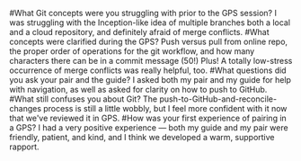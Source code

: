 #What Git concepts were you struggling with prior to the GPS session?
I was struggling with the Inception-like idea of multiple branches both a local and a cloud repository, and definitely afraid of merge conflicts.
#What concepts were clarified during the GPS?
Push versus pull from online repo, the proper order of operations for the git workflow, and how many characters there can be in a commit message (50!) Plus! A totally low-stress occurrence of merge conflicts was really helpful, too.
#What questions did you ask your pair and the guide?
I asked both my pair and my guide for help with navigation, as well as asked for clarity on how to push to GitHub.
#What still confuses you about Git?
The push-to-GitHub-and-reconcile-changes process is still a little wobbly, but I feel more confident with it now that we've reviewed it in GPS. 
#How was your first experience of pairing in a GPS?
I had a very positive experience — both my guide and my pair were friendly, patient, and kind, and I think we developed a warm, supportive rapport.